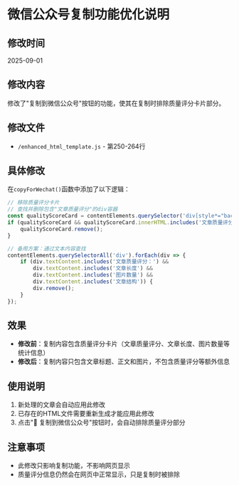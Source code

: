 # 微信公众号复制功能优化说明

## 修改时间
2025-09-01

## 修改内容
修改了"复制到微信公众号"按钮的功能，使其在复制时排除质量评分卡片部分。

## 修改文件
- `/enhanced_html_template.js` - 第250-264行

## 具体修改
在`copyForWechat()`函数中添加了以下逻辑：

```javascript
// 移除质量评分卡片
// 查找并删除包含"文章质量评分"的div容器
const qualityScoreCard = contentElements.querySelector('div[style*="background: #f5f5f5"][style*="border-radius: 8px"]');
if (qualityScoreCard && qualityScoreCard.innerHTML.includes('文章质量评分')) {
    qualityScoreCard.remove();
}

// 备用方案：通过文本内容查找
contentElements.querySelectorAll('div').forEach(div => {
    if (div.textContent.includes('文章质量评分：') && 
        div.textContent.includes('文章长度') && 
        div.textContent.includes('图片数量') &&
        div.textContent.includes('文章结构')) {
        div.remove();
    }
});
```

## 效果
- **修改前**：复制内容包含质量评分卡片（文章质量评分、文章长度、图片数量等统计信息）
- **修改后**：复制内容只包含文章标题、正文和图片，不包含质量评分等额外信息

## 使用说明
1. 新处理的文章会自动应用此修改
2. 已存在的HTML文件需要重新生成才能应用此修改
3. 点击"🚀 复制到微信公众号"按钮时，会自动排除质量评分部分

## 注意事项
- 此修改只影响复制功能，不影响网页显示
- 质量评分信息仍然会在网页中正常显示，只是复制时被排除